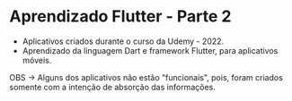 # Aprendizado Flutter - Parte 2

- Aplicativos criados durante o curso da Udemy - 2022.
- Aprendizado da linguagem Dart e framework Flutter, para aplicativos móveis.

OBS -> Alguns dos aplicativos não estão "funcionais", pois, foram criados somente com a intenção de absorção das informações.
